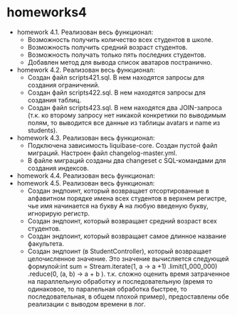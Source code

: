# homeworks4
* homework 4.1. Реализован весь функционал:
  - Возможность получить количество всех студентов в школе.
  - Возможность получить средний возраст студентов.
  - Возможность получать только пять последних студентов.
  - Добавлен метод для вывода список аватаров постранично.
* homework 4.2. Реализован весь функционал:
  - Создан файл scripts421.sql. В нем находятся запросы для создания ограничений.
  - Создан файл scripts422.sql. В нем находятся запросы для создания таблиц.
  - Создан файл scripts423.sql. В нем находятся два JOIN-запроса (т.к. ко второму запросу нет никакой конкретики по выводимым полям, то выводится все данные из таблицы avatars и name из students).
* homework 4.3. Реализован весь функционал:
  - Подключена зависимость liquibase-core. Создан пустой файл миграций. Настроен файл changelog-master.yml.
  - В файле миграций созданы два changeset с SQL-командами для создания индексов.
* homework 4.4. Реализован весь функционал:
* homework 4.5. Реализован весь функционал:
  - Создан эндпоинт, который возвращает отсортированные в алфавитном порядке имена всех студентов в верхнем регистре, чье имя начинается на букву ~~А~~ на любую введеную букву, игнорирую регистр.
  - Создан эндпоинт, который возвращает средний возраст всех студентов.
  - Создан эндпоинт, который возвращает самое длинное название факультета.
  - Создан эндпоинт (в StudentController), который возвращает целочисленное значение. Это значение вычисляется следующей формулой:int sum = Stream.iterate(1, a -> a +1) .limit(1_000_000) .reduce(0, (a, b) -> a + b ). т.к. сложно оценить время затраченное на параллельную обработку и последовательную (время то одинаковое, то паралельная обработка быстрее, то последовательная, в общем плохой пример), предоставлены обе реализации с выводом времени в лог.
